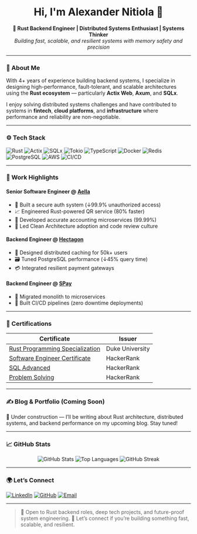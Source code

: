 

<!--
**the-cre8tor/the-cre8tor** is a ✨ _special_ ✨ repository because its `README.md` (this file) appears on your GitHub profile.

Here are some ideas to get you started:

- 🔭 I’m currently working on ...
- 🌱 I’m currently learning ...
- 👯 I’m looking to collaborate on ...
- 🤔 I’m looking for help with ...
- 💬 Ask me about ...
- 📫 How to reach me: ...
- 😄 Pronouns: ...
- ⚡ Fun fact: ...
-->

<h1 align="center">Hi, I'm Alexander Nitiola 👋</h1>
<p align="center">
  <b>🦀 Rust Backend Engineer | Distributed Systems Enthusiast | Systems Thinker</b><br/>
  <i>Building fast, scalable, and resilient systems with memory safety and precision</i>
</p>

---

### 🧠 About Me

With 4+ years of experience building backend systems, I specialize in designing high-performance, fault-tolerant, and scalable architectures using the **Rust ecosystem** — particularly **Actix Web**, **Axum**, and **SQLx**.

I enjoy solving distributed systems challenges and have contributed to systems in **fintech**, **cloud platforms**, and **infrastructure** where performance and reliability are non-negotiable.

---

### ⚙️ Tech Stack

![Rust](https://img.shields.io/badge/Rust-%23000000.svg?style=flat-square&logo=rust&logoColor=white)
![Actix](https://img.shields.io/badge/Actix-Web-blue?style=flat-square)
![SQLx](https://img.shields.io/badge/SQLx-%230071C5.svg?style=flat-square&logo=postgresql&logoColor=white)
![Tokio](https://img.shields.io/badge/Tokio-%232E3440.svg?style=flat-square&logo=tokio&logoColor=white)
![TypeScript](https://img.shields.io/badge/TypeScript-%23007ACC.svg?style=flat-square&logo=typescript&logoColor=white)
![Docker](https://img.shields.io/badge/Docker-%230db7ed.svg?style=flat-square&logo=docker&logoColor=white)
![Redis](https://img.shields.io/badge/Redis-%23DC382D.svg?style=flat-square&logo=redis&logoColor=white)
![PostgreSQL](https://img.shields.io/badge/PostgreSQL-%23336791.svg?style=flat-square&logo=postgresql&logoColor=white)
![AWS](https://img.shields.io/badge/AWS-%23FF9900.svg?style=flat-square&logo=amazonaws&logoColor=white)
![CI/CD](https://img.shields.io/badge/CI/CD-blueviolet?style=flat-square)

---

### 🏢 Work Highlights

#### **Senior Software Engineer @ [Aella](https://aellaapp.com/)**

- 🔐 Built a secure auth system (↓99.9% unauthorized access)
- 📈 Engineered Rust-powered QR service (80% faster)
- 💸 Developed accurate accounting microservices (99.99%)
- 🧭 Led Clean Architecture adoption and code review culture

#### **Backend Engineer @ [Hectagon](https://www.linkedin.com/company/hectagon-technology)**

- 🧠 Designed distributed caching for 50k+ users
- 🗃️ Tuned PostgreSQL performance (↓45% query time)
- 💳 Integrated resilient payment gateways

#### **Backend Engineer @ [SPay](https://spaybusiness.com/)**

- 🔁 Migrated monolith to microservices
- 🚀 Built CI/CD pipelines (zero downtime deployments)

---

### 📜 Certifications

| Certificate                                                                                                     | Issuer          |
| --------------------------------------------------------------------------------------------------------------- | --------------- |
| [Rust Programming Specialization](https://www.coursera.org/account/accomplishments/specialization/J7SG3N3JEFNA) | Duke University |
| [Software Engineer Certificate](https://www.hackerrank.com/certificates/513a1c595ca4)                           | HackerRank      |
| [SQL Advanced](https://www.hackerrank.com/certificates/749c443e9f68)                                            | HackerRank      |
| [Problem Solving](https://www.hackerrank.com/certificates/96f3ad900bbe)                                         | HackerRank      |

---

### ✍️ Blog & Portfolio (Coming Soon)

🚧 Under construction — I’ll be writing about Rust architecture, distributed systems, and backend performance on my upcoming blog. Stay tuned!

---

### 📈 GitHub Stats

<p align="center">
  <img src="https://github-readme-stats.vercel.app/api?username=the-cre8tor&show_icons=true&theme=tokyonight&hide_border=true" alt="GitHub Stats" />
  <img src="https://github-readme-stats.vercel.app/api/top-langs/?username=the-cre8tor&layout=compact&theme=tokyonight&hide_border=true" alt="Top Languages" />
  <img src="https://github-readme-streak-stats.herokuapp.com?user=the-cre8tor&theme=tokyonight&hide_border=true" alt="GitHub Streak" />
</p>

---

### 🌍 Let’s Connect

[![LinkedIn](https://img.shields.io/badge/LinkedIn-blue?style=flat-square&logo=linkedin&logoColor=white)](https://www.linkedin.com/in/thecre8tor/)
[![GitHub](https://img.shields.io/badge/GitHub-%2312100E.svg?style=flat-square&logo=github&logoColor=white)](https://github.com/the-cre8tor)
[![Email](https://img.shields.io/badge/Email-cre8tor.alexander@gmail.com-red?style=flat-square&logo=gmail&logoColor=white)](mailto:cre8tor.alexander@gmail.com)

---

> 🚀 Open to Rust backend roles, deep tech projects, and future-proof system engineering.
> 💬 Let’s connect if you’re building something fast, scalable, and resilient.
